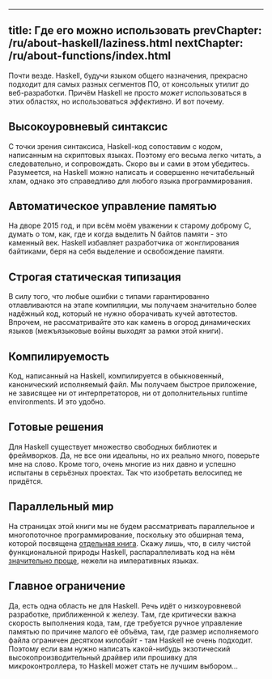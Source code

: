 ----
title: Где его можно использовать
prevChapter: /ru/about-haskell/laziness.html
nextChapter: /ru/about-functions/index.html
----

Почти везде. Haskell, будучи языком общего назначения, прекрасно подходит для самых разных сегментов ПО, от консольных утилит до веб-разработки. Причём Haskell не просто *может* использоваться в этих областях, но использоваться *эффективно*. И вот почему.

## Высокоуровневый синтаксис

С точки зрения синтаксиса, Haskell-код сопоставим с кодом, написанным на скриптовых языках. Поэтому его весьма легко читать, а следовательно, и сопровождать. Скоро вы и сами в этом убедитесь. Разумеется, на Haskell можно написать и совершенно нечитабельный хлам, однако это справедливо для любого языка программирования.

## Автоматическое управление памятью

На дворе 2015 год, и при всём моём уважении к старому доброму C, думать о том, как, где и когда выделить N байтов памяти - это каменный век. Haskell избавляет разработчика от жонглирования байтиками, беря на себя выделение и освобождение памяти.

## Строгая статическая типизация

В силу того, что любые ошибки с типами гарантированно отлавливаются на этапе компиляции, мы получаем значительно более надёжный код, который не нужно оборачивать кучей автотестов. Впрочем, не рассматривайте это как камень в огород динамических языков (межъязыковые войны выходят за рамки этой книги).

## Компилируемость

Код, написанный на Haskell, компилируется в обыкновенный, канонический исполняемый файл. Мы получаем быстрое приложение, не зависящее ни от интерпретаторов, ни от дополнительных runtime environments. И это удобно.

## Готовые решения

Для Haskell существует множество свободных библиотек и фреймворков. Да, не все они идеальны, но их реально много, поверьте мне на слово. Кроме того, очень многие из них давно и успешно испытаны в серьёзных проектах. Так что изобретать велосипед не придётся.

## Параллельный мир

На страницах этой книги мы не будем рассматривать параллельное и многопоточное программирование, поскольку это обширная тема, которой посвящена [отдельная книга](http://chimera.labs.oreilly.com/books/1230000000929). Скажу лишь, что, в силу чистой функциональной природы Haskell, распараллеливать код на нём [значительно проще](https://www.fpcomplete.com/blog/2012/04/the-downfall-of-imperative-programming), нежели на императивных языках. 

## Главное ограничение

Да, есть одна область не для Haskell. Речь идёт о низкоуровневой разработке, приближенной к железу. Там, где критически важна скорость выполнения кода, там, где требуется ручное управление памятью по причине малого её объёма, там, где размер исполняемого файла ограничен десятком килобайт - там Haskell не очень подходит. Поэтому если вам нужно написать какой-нибудь экзотический высокопроизводительный драйвер или прошивку для микроконтроллера, то Haskell может стать не лучшим выбором...

